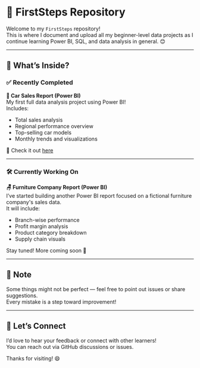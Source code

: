 # 🚀 FirstSteps Repository

Welcome to my `FirstSteps` repository!  
This is where I document and upload all my beginner-level data projects as I continue learning Power BI, SQL, and data analysis in general. 😊

---

## 📌 What’s Inside?

### ✅ Recently Completed
**🧾 Car Sales Report (Power BI)**  
My first full data analysis project using Power BI!  
Includes:
- Total sales analysis
- Regional performance overview
- Top-selling car models
- Monthly trends and visualizations

📎 Check it out [here](https://github.com/TheLastR0N1N/FirstSteps/tree/main/Car%20Sales%20Report%20PowerBI)

---

### 🛠️ Currently Working On
**🪑 Furniture Company Report (Power BI)**  
I’ve started building another Power BI report focused on a fictional furniture company's sales data.  
It will include:
- Branch-wise performance
- Profit margin analysis
- Product category breakdown
- Supply chain visuals

Stay tuned! More coming soon 👀

---

## 🙏 Note
Some things might not be perfect — feel free to point out issues or share suggestions.  
Every mistake is a step toward improvement!

---

## 💬 Let’s Connect
I’d love to hear your feedback or connect with other learners!  
You can reach out via GitHub discussions or issues.

Thanks for visiting! 😄

